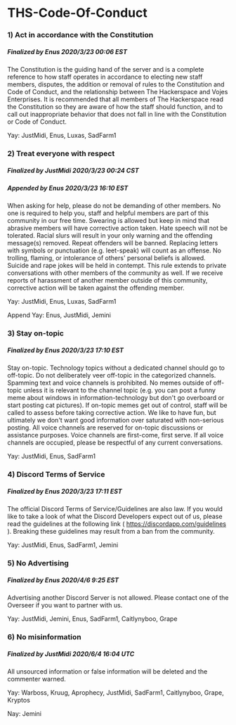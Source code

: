 # THS-Code-Of-Conduct

### 1) Act in accordance with the Constitution

##### Finalized by Enus 2020/3/23 00:06 EST

The Constitution is the guiding hand of the server and is a complete reference to how staff operates in accordance to electing new staff members, disputes, the addition or removal of rules to the Constitution and Code of Conduct, and the relationship between The Hackerspace and Vojes Enterprises. It is recommended that all members of The Hackerspace read the Constitution so they are aware of how the staff should function, and to call out inappropriate behavior that does not fall in line with the Constitution or Code of Conduct.

Yay: JustMidi, Enus, Luxas, SadFarm1


### 2) Treat everyone with respect

##### Finalized by JustMidi 2020/3/23 00:24 CST

##### Appended by Enus 2020/3/23 16:10 EST

When asking for help, please do not be demanding of other members. No one is required to help you, staff and helpful members are part of this community in our free time. Swearing is allowed but keep in mind that abrasive members will have corrective action taken. Hate speech will not be tolerated. Racial slurs will result in your only warning and the offending message(s) removed. Repeat offenders will be banned. Replacing letters with symbols or punctuation (e.g. leet-speak) will count as an offense. No trolling, flaming, or intolerance of others' personal beliefs is allowed. Suicide and rape jokes will be held in contempt. This rule extends to private conversations with other members of the community as well. If we receive reports of harassment of another member outside of this community, corrective action will be taken against the offending member.

Yay: JustMidi, Enus, Luxas, SadFarm1

Append Yay: Enus, JustMidi, Jemini


### 3) Stay on-topic

##### Finalized by Enus 2020/3/23 17:10 EST

Stay on-topic. Technology topics without a dedicated channel should go to off-topic. Do not deliberately veer off-topic in the categorized channels. Spamming text and voice channels is prohibited. No memes outside of off-topic unless it is relevant to the channel topic (e.g. you can post a funny meme about windows in information-technology but don't go overboard or start posting cat pictures). If on-topic memes get out of control, staff will be called to assess before taking corrective action. We like to have fun, but ultimately we don't want good information over saturated with non-serious posting. All voice channels are reserved for on-topic discussions or assistance purposes. Voice channels are first-come, first serve. If all voice channels are occupied, please be respectful of any current conversations.
  
Yay: JustMidi, Enus, SadFarm1

### 4) Discord Terms of Service

##### Finalized by Enus 2020/3/23 17:11 EST

The official Discord Terms of Service/Guidelines are also law. If you would like to take a look of what the Discord Developers expect out of us, please read the guidelines at the following link ( https://discordapp.com/guidelines ). Breaking these guidelines may result from a ban from the community.

Yay: JustMidi, Enus, SadFarm1, Jemini

### 5) No Advertising

##### Finalized by Enus 2020/4/6 9:25 EST

Advertising another Discord Server is not allowed. Please contact one of the Overseer if you want to partner with us.

Yay: JustMidi, Jemini, Enus, SadFarm1, Caitlynyboo, Grape

### 6) No misinformation

##### Finalized by JustMidi 2020/6/4 16:04 UTC

All unsourced information or false information will be deleted and the commenter warned.

Yay: Warboss, Kruug, Aprophecy, JustMidi, SadFarm1, Caitlynyboo, Grape, Kryptos

Nay: Jemini
